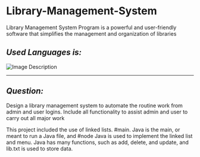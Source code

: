 # Library-Management-System
Library Management System Program is a powerful and user-friendly software that simplifies the management and organization of libraries

## _Used Languages is:_

![Image Description](https://www.oracle.com/a/ocom/img/cb71-java-logo.png)
___

## _Question:_

Design a library management system to automate the routine work from admin and user logins. Include all functionality to assist admin and user to carry out all major work

This project included the use of linked lists. #main. Java is the main, or meant to run a Java file, and #node Java is used to implement the linked list and menu. Java has many functions, such as add, delete, and update, and lib.txt is used to store data.
